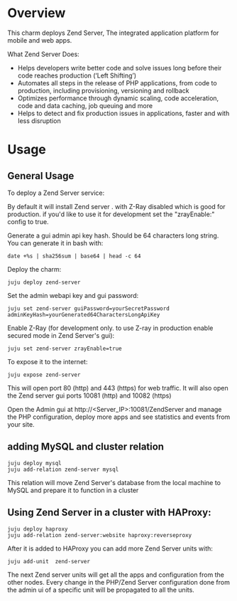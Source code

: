 # Overview

This charm deploys Zend Server, The integrated application platform for mobile and web apps.

What Zend Server Does:
- Helps developers write better code and solve issues long before their code reaches production (‘Left Shifting’)
- Automates all steps in the release of PHP applications, from code to production, including provisioning, versioning and rollback
- Optimizes performance through dynamic scaling, code acceleration, code and data caching, job queuing and more
- Helps to detect and fix production issues in applications, faster and with less disruption

# Usage

## General Usage

To deploy a Zend Server service:


By default it will install Zend server . with Z-Ray disabled which is good for production. if you'd like to use it for development set the "zrayEnable:" config to true.

Generate a gui admin api key hash. Should be 64 characters long string. You can generate it in bash with:

    date +%s | sha256sum | base64 | head -c 64


Deploy the charm:

    juju deploy zend-server

Set the admin webapi key and gui password:

    juju set zend-server guiPassword=yourSecretPassword adminKeyHash=yourGenerated64CharactersLongApiKey

Enable Z-Ray (for development only. to use Z-ray in production enable secured mode in Zend Server's gui):
	
    juju set zend-server zrayEnable=true

To expose it to the internet:

    juju expose zend-server

This will open port 80 (http) and 443 (https) for web traffic.
It will also open the Zend server gui ports 10081 (http) and 10082 (https)

Open the Admin gui at http://\<Server_IP\>:10081/ZendServer and manage the PHP configuration, deploy more apps and see statistics and events from your site. 

## adding MySQL and cluster relation
    juju deploy mysql
    juju add-relation zend-server mysql 

This relation will move Zend Server's database from the local machine to MySQL and prepare it to function in a cluster

## Using Zend Server in a cluster with HAProxy:

    juju deploy haproxy
    juju add-relation zend-server:website haproxy:reverseproxy 

After it is added to HAProxy you can add more Zend Server units with:

    juju add-unit  zend-server
The next Zend server units will get all the apps and configuration from the other nodes. Every change in the PHP/Zend Server configuration done from the admin ui of a specific unit will be propagated to all the units.
